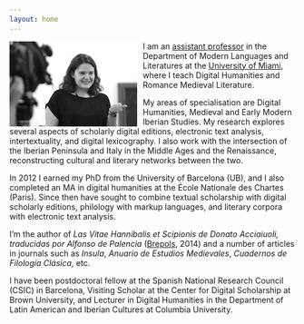```yaml
---
layout: home
---
```

 
<img src="public/img/photo.jpg" style="float: left; margin: 0 10px 0 0;"/> I am an [assistant professor](http://www.as.miami.edu/mll/people/faculty/dr-susanna-alles-torrent/) in the Department of Modern Languages and Literatures at the [University of Miami](http://www.as.miami.edu/mll/), where I teach Digital Humanities and Romance Medieval Literature.

My areas of specialisation are Digital Humanities, Medieval and Early Modern Iberian Studies. My research explores several aspects of scholarly digital editions, electronic text analysis, intertextuality, and digital lexicography. I also work with the intersection of the Iberian Peninsula and Italy in the Middle Ages and the Renaissance, reconstructing cultural and literary networks between the two.

In 2012 I earned my PhD from the University of Barcelona (UB), and I also completed an MA in digital humanities at the École Nationale des Chartes (Paris). Since then have sought to combine textual scholarship with digital scholarly editions, philology with markup languages, and literary corpora with electronic text analysis.

 I’m the author of *Las Vitae Hannibalis et Scipionis de Donato Acciaiuoli, traducidas por Alfonso de Palencia* ([Brepols](http://www.brepols.net/Pages/ShowProduct.aspx?prod_id=IS-9782503556062-1), 2014) and a number of articles in journals such as *Insula*, *Anuario de Estudios Medievales*, *Cuadernos de Filología Clásica*, etc. 

I have been postdoctoral fellow at the Spanish National Research Council (CSIC) in Barcelona, Visiting Scholar at the Center for Digital Scholarship at Brown University, and Lecturer in Digital Humanities in the Department of Latin American and Iberian Cultures at Columbia University.

